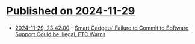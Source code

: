 # [Published on 2024-11-29](index.md)

* [2024-11-29, 23:42:00](https://soylentnews.org/article.pl?sid=24/11/27/1836207&from=rss) - [Smart Gadgets’ Failure to Commit to Software Support Could be Illegal, FTC Warns](https://soylentnews.org/article.pl?sid=24/11/27/1836207&from=rss)
